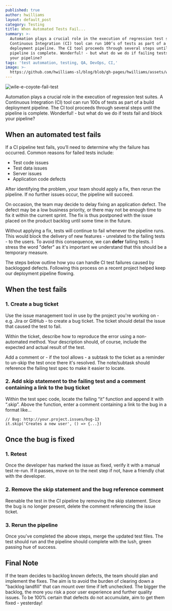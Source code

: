 ```yaml
---
published: true
author: hwilliams
layout: default_post
category: Testing
title: When Automated Tests Fail...
summary: >-
  Automation plays a crucial role in the execution of regression test suites. A
  Continuous Integration (CI) tool can run 100’s of tests as part of a build
  deployment pipeline. The CI tool proceeds through several steps until the
  pipeline is complete. Wonderful! - but what do we do if failing tests block
  your pipeline?
tags: 'test automation, testing, QA, DevOps, CI,'
image: >-
  https://github.com/hwilliams-sl/blog/blob/gh-pages/hwilliams/assets/wile-coyote-fail.jpg?raw=true
---
```

![wile-e-coyote-fail-test]({{site.baseurl}}/hwilliams/assets/wile-coyote-fail.jpg)

Automation plays a crucial role in the execution of regression test suites. A Continuous Integration (CI) tool can run 100s of tests as part of a build deployment pipeline. The CI tool proceeds through several steps until the pipeline is complete. Wonderful! - but what do we do if tests fail and block your pipeline?

When an automated test fails
----------------------------

If a CI pipeline test fails, you’ll need to determine why the failure has occurred. Common reasons for failed tests include:
- Test code issues 
- Test data issues
- Server issues
- Application code defects

After identifying the problem, your team should apply a fix, then rerun the pipeline. If no further issues occur, the pipeline will succeed.

On occasion, the team may decide to delay fixing an application defect. The defect may be a low business priority, or there may not be enough time to fix it within the current sprint. The fix is thus postponed with the issue placed on the product backlog until some time in the future.

Without applying a fix, tests will continue to fail whenever the pipeline runs. This would block the delivery of new features - unrelated to the failing tests - to the users. To avoid this consequence, we can **defer** failing tests. I stress the word "defer" as it's important we understand that this should be a temporary measure.

The steps below outline how you can handle CI test failures caused by backlogged defects. Following this process on a recent project helped keep our deployment pipeline flowing.


When the test fails
--------------------

### 1\. Create a bug ticket

Use the issue management tool in use by the project you're working on - e.g. Jira or GitHub - to create a bug ticket. The ticket should detail the issue that caused the test to fail.

Within the ticket, describe how to reproduce the error using a non-automated method. Your description should, of course, include the expected and actual result of the test.

Add a comment or - if the tool allows - a subtask to the ticket as a reminder to un-skip the test once there it's resolved. The note/subtask should reference the failing test spec to make it easier to locate.

### 2\. Add skip statement to the failing test and a comment containing a link to the bug ticket

Within the test spec code, locate the failing “it” function and append it with “.skip”.  Above the function, enter a comment containing a link to the bug in a format like...

    // Bug: http://your.project.issues/bug-13
    it.skip('Creates a new user', () => {...})


Once the bug is fixed
---------------------

### 1\. Retest

Once the developer has marked the issue as fixed, verify it with a manual test re-run. If it passes, move on to the next step if not, have a friendly chat with the developer.

### 2\. Remove the skip statement and the bug reference comment

Reenable the test in the CI pipeline by removing the skip statement. Since the bug is no longer present, delete the comment referencing the issue ticket.

### 3\. Rerun the pipeline

Once you've completed the above steps, merge the updated test files. The test should run and the pipeline should complete with the lush, green passing hue of success.

Final Note
----------

If the team decides to backlog known defects, the team should plan and implement the fixes. The aim is to avoid the burden of clearing down a "backlog landfill" that can mount over time if left unchecked. The bigger the backlog, the more you risk a poor user experience and further quality issues. To be 100% certain that defects do not accumulate, aim to get them fixed - yesterday!
